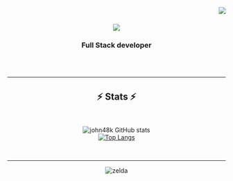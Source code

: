 <img align="right" src="https://visitor-badge.laobi.icu/badge?page_id=salesp07.salesp07" />

<h1 align="center">
    <img src="https://readme-typing-svg.herokuapp.com/?font=Righteous&size=35&center=true&vCenter=true&width=500&height=70&duration=4000&lines=Wassupp~!+😏;+I'm+John!+🍉;" />
</h1>

<h3 align="center">Full Stack developer</h3>

<br/>

<div align="center">
 <!--
 🍉I am currently going into my junior year of my bachelors in Information Technology**
 
 🍉 I’m currently learning **Python, React.js, Three.js, TypeScript,** on my freetime**
 
🍉 I currently have a [youtube](https://www.youtube.com/channel/UClbuC979aRHBKdaG0f0ljRw) channel where I post myself programming everyday until I graduate. If you know me from there wasgood lol~

🍉 I am always down to learn something new so feel free to educate me on things I could be doing better~
-->


 </div>
 
<div align="center"> 
  <a href="mailto:johncode48k@gmail.com">
    <img src="https://img.shields.io/badge/Gmail-333333?style=for-the-badge&logo=gmail&logoColor=red" />
  </a>
  <a href="https://www.linkedin.com/in/john-gabriel-ca%C3%B1al-b173a8253/" target="_blank">
    <img src="https://img.shields.io/badge/LinkedIn-0077B5?style=for-the-badge&logo=linkedin&logoColor=white" target="_blank" />
  </a>
  <a href="https://www.youtube.com/channel/UClbuC979aRHBKdaG0f0ljRw" target="_blank">
    <img src="https://img.shields.io/badge/YouTube-red?style=for-the-badge&logo=youtube&logoColor=white" target="_blank" />
  </a>
</div>

 <hr/>
 
<h2 align="center">⚒️ Languages-Frameworks-Tools ⚒️</h2>
<br/>
<div align="center">
    <img src="https://skillicons.dev/icons?i=ae,ps,pr,discord,ableton"/><br>
    <img src="https://skillicons.dev/icons?i=vscode,idea,react,html,css,notion,git,figma"/><br>
    <img src="https://skillicons.dev/icons?i=c,python,javascript,typescript,java,mysql,php,kotlin"/><br>
    

</div>

<br/>

<!--
<div align="center">
  <h2>🍒 My Contributions 🍒</h2>
  <br>
 <img alt="snake eating my contributions" src="https://raw.githubusercontent.com/salesp07/salesp07/output/github-contribution-gif" 
     <img alt="snake eating my contributions" src="https://github.com/john48k/john48k/blob/output/github-contribution-grid-snake.gif"
    
 ![snake gif](https://github.com/john48k/john48k/blob/output/github-contribution-grid-snake.gif)  --> 
  <br/>
</div>

<hr/>

<h2 align="center">⚡ Stats ⚡</h2>
<br>
<div align=center>

<!--
  <img width=390 src="https://github-readme-streak-stats-salesp07.vercel.app/?user=salesp07&count_private=true&theme=react&border_radius=10" alt="streak stats"/>
  <img width=390 src="https://github-readme-stats-salesp07.vercel.app/api?username=salesp07&count_private=true&show_icons=true&theme=react&rank_icon=github&border_radius=10" alt="readme stats" />
  <br/>
  <img width=325 align="center" src="https://github-readme-stats-salesp07.vercel.app/api/top-langs/?username=salesp07&hide=HTML&langs_count=8&layout=compact&theme=react&border_radius=10&size_weight=0.5&count_weight=0.5&exclude_repo=github-readme-stats" alt="top langs" />
  -->
  ![john48k GitHub stats](https://github-readme-stats.vercel.app/api?username=john48k&hide=contribs,prs)
  <br/>
  [![Top Langs](https://github-readme-stats.vercel.app/api/top-langs/?username=john48k)](https://github.com/john48k/github-readme-stats)
</div>

<br/>
<hr/>


<div align="center">

<!-- ![shadow](https://github.com/john48k/john48k/assets/126651207/f2b10747-1350-4cf0-ba7f-c9aa3f87f4a1) -->
![zelda](https://github.com/john48k/john48k/assets/126651207/e1151527-b2d8-4782-8ef5-5b86a3ed5a13)

<!-- <a href='https://ko-fi.com/V7V4RAK9C' target='_blank'><img height='64' style='border:0px;height:64px;' src='https://storage.ko-fi.com/cdn/kofi1.png?v=3' border='0' alt='Buy Me a Coffee at ko-fi.com' /></a> -->
</div>
<br/>
